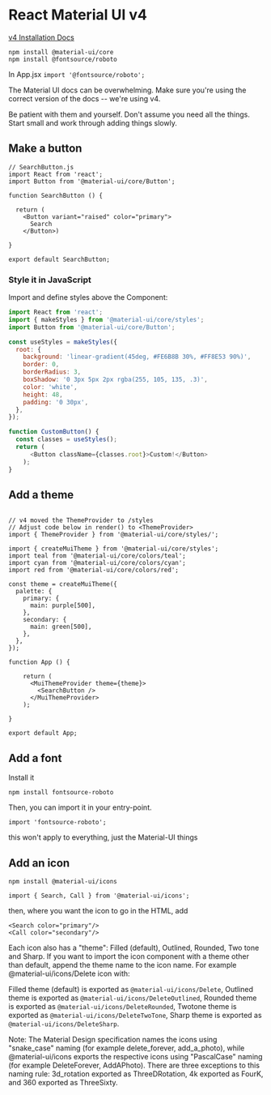 # React Material UI v4

[v4 Installation Docs](https://v4.mui.com/getting-started/installation/)

```
npm install @material-ui/core
npm install @fontsource/roboto
```

In App.jsx
`import '@fontsource/roboto';`

The Material UI docs can be overwhelming. Make sure you're using the correct version of the docs  -- we're using v4.

Be patient with them and yourself. Don't assume you need all the things. Start small and work through adding things slowly. 



## Make a button

```JSX
// SearchButton.js
import React from 'react';
import Button from '@material-ui/core/Button';

function SearchButton () {
    
  return (
    <Button variant="raised" color="primary">
      Search
    </Button>)
    
}

export default SearchButton;
```

### Style it in JavaScript


Import and define styles above the Component:

```JavaScript
import React from 'react';
import { makeStyles } from '@material-ui/core/styles';
import Button from '@material-ui/core/Button';

const useStyles = makeStyles({
  root: {
    background: 'linear-gradient(45deg, #FE6B8B 30%, #FF8E53 90%)',
    border: 0,
    borderRadius: 3,
    boxShadow: '0 3px 5px 2px rgba(255, 105, 135, .3)',
    color: 'white',
    height: 48,
    padding: '0 30px',
  },
});

function CustomButton() {
  const classes = useStyles();
  return (
      <Button className={classes.root}>Custom!</Button>
    );
}
```

## Add a theme

```JSX

// v4 moved the ThemeProvider to /styles
// Adjust code below in render() to <ThemeProvider>
import { ThemeProvider } from '@material-ui/core/styles/';

import { createMuiTheme } from '@material-ui/core/styles';
import teal from '@material-ui/core/colors/teal';
import cyan from '@material-ui/core/colors/cyan';
import red from '@material-ui/core/colors/red';

const theme = createMuiTheme({
  palette: {
    primary: {
      main: purple[500],
    },
    secondary: {
      main: green[500],
    },
  },
});

function App () {

    return (
      <MuiThemeProvider theme={theme}>
        <SearchButton />
      </MuiThemeProvider>
    );
  
}

export default App;
```

## Add a font

Install it

```
npm install fontsource-roboto
```

Then, you can import it in your entry-point.

```
import 'fontsource-roboto';
```

this won't apply to everything, just the Material-UI things

## Add an icon

```
npm install @material-ui/icons
```

```JSX
import { Search, Call } from '@material-ui/icons';
```

then, where you want the icon to go in the HTML, add

```JSX
<Search color="primary"/>
<Call color="secondary"/>
```

Each icon also has a "theme": Filled (default), Outlined, Rounded, Two tone and Sharp. If you want to import the icon component with a theme other than default, append the theme name to the icon name. For example @material-ui/icons/Delete icon with:

Filled theme (default) is exported as `@material-ui/icons/Delete`,
Outlined theme is exported as `@material-ui/icons/DeleteOutlined`,
Rounded theme is exported as `@material-ui/icons/DeleteRounded`,
Twotone theme is exported as `@material-ui/icons/DeleteTwoTone`,
Sharp theme is exported as `@material-ui/icons/DeleteSharp`.


Note: The Material Design specification names the icons using "snake_case" naming (for example delete_forever, add_a_photo), while @material-ui/icons exports the respective icons using "PascalCase" naming (for example DeleteForever, AddAPhoto). There are three exceptions to this naming rule: 3d_rotation exported as ThreeDRotation, 4k exported as FourK, and 360 exported as ThreeSixty.
